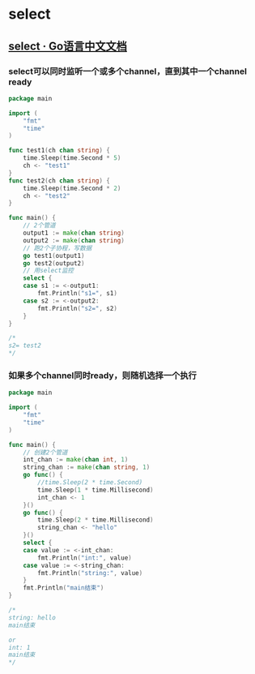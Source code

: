 # select

## [select · Go语言中文文档](https://www.topgoer.com/%E5%B9%B6%E5%8F%91%E7%BC%96%E7%A8%8B/select.html)

### select可以同时监听一个或多个channel，直到其中一个channel ready

```go
package main

import (
	"fmt"
	"time"
)

func test1(ch chan string) {
	time.Sleep(time.Second * 5)
	ch <- "test1"
}
func test2(ch chan string) {
	time.Sleep(time.Second * 2)
	ch <- "test2"
}

func main() {
	// 2个管道
	output1 := make(chan string)
	output2 := make(chan string)
	// 跑2个子协程，写数据
	go test1(output1)
	go test2(output2)
	// 用select监控
	select {
	case s1 := <-output1:
		fmt.Println("s1=", s1)
	case s2 := <-output2:
		fmt.Println("s2=", s2)
	}
}

/*
s2= test2
*/

```

### 如果多个channel同时ready，则随机选择一个执行

```go
package main

import (
	"fmt"
	"time"
)

func main() {
	// 创建2个管道
	int_chan := make(chan int, 1)
	string_chan := make(chan string, 1)
	go func() {
		//time.Sleep(2 * time.Second)
		time.Sleep(1 * time.Millisecond)
		int_chan <- 1
	}()
	go func() {
		time.Sleep(2 * time.Millisecond)
		string_chan <- "hello"
	}()
	select {
	case value := <-int_chan:
		fmt.Println("int:", value)
	case value := <-string_chan:
		fmt.Println("string:", value)
	}
	fmt.Println("main结束")
}

/*
string: hello
main结束

or
int: 1
main结束
*/

```

